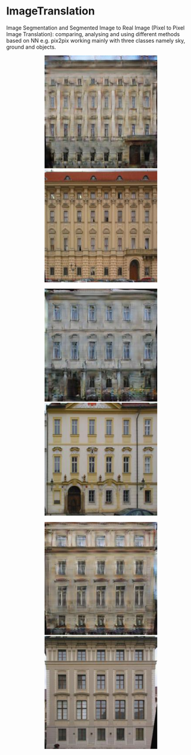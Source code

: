 # ImageTranslation
Image Segmentation and Segmented Image to Real Image (Pixel to Pixel Image Translation): comparing, analysing and using different methods based on NN e.g. pix2pix working mainly with three classes namely sky, ground and objects.

<p align="center">
  <img src="https://github.com/ImageSeg/ImageTranslation/blob/master/result/facades/cmp_b0202.jpg" width="300" title="Input image" />
  <img src="
https://github.com/ImageSeg/ImageTranslation/blob/master/result/gold_standard/cmp_b0202.jpg" width="300" title="Output image"/>
</p>

<p align="center">
  <img src="https://github.com/ImageSeg/ImageTranslation/blob/master/result/facades/cmp_b0203.jpg" width="300" title="Input image" />
  <img src="
https://github.com/ImageSeg/ImageTranslation/blob/master/result/gold_standard/cmp_b0203.jpg" width="300" title="Output image"/>
</p>

<p align="center">
  <img src="https://github.com/ImageSeg/ImageTranslation/blob/master/result/facades/cmp_b0204.jpg" width="300" title="Input image" />
  <img src="
https://github.com/ImageSeg/ImageTranslation/blob/master/result/gold_standard/cmp_b0204.jpg" width="300" title="Output image"/>
</p>
